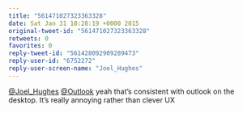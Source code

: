 ```yaml
---
title: "561471027323363328"
date: Sat Jan 31 10:28:19 +0000 2015
original-tweet-id: "561471027323363328"
retweets: 0
favorites: 0
reply-tweet-id: "561428092909289473"
reply-user-id: "6752272"
reply-user-screen-name: "Joel_Hughes"
---
```

<a href="https://twitter.com/Joel_Hughes">@Joel_Hughes</a> <a href="https://twitter.com/Outlook">@Outlook</a> yeah that’s consistent with outlook on the desktop. It’s really annoying rather than clever UX
